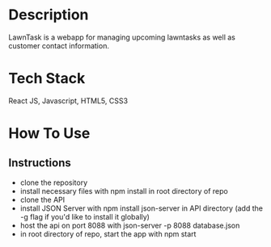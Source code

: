 # Description
LawnTask is a webapp for managing upcoming lawntasks as well as customer contact information.  

# Tech Stack
React JS, Javascript, HTML5, CSS3

# How To Use 
  ## Instructions
- clone the repository
- install necessary files with npm install in root directory of repo
- clone the API
- install JSON Server with npm install json-server in API directory (add the -g flag if you'd like to install it globally)
- host the api on port 8088 with json-server -p 8088 database.json
- in root directory of repo, start the app with npm start
